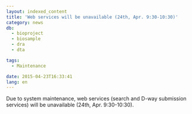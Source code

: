 ```yaml
---
layout: indexed_content
title: 'Web services will be unavailable (24th, Apr. 9:30-10:30)'
category: news
db:
  - bioproject
  - biosample
  - dra
  - dta

tags:
  - Maintenance

date: 2015-04-23T16:33:41
lang: en
---
```


Due to system maintenance, web services (search and D-way submission services) will be unavailable (24th, Apr. 9:30-10:30).
